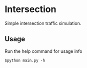 # Intersection

Simple intersection traffic simulation.

## Usage

Run the help command for usage info

```
$python main.py -h
```